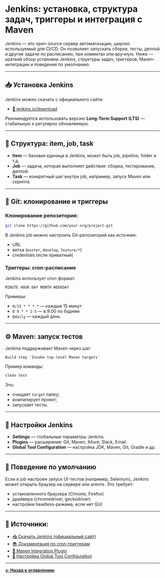# Jenkins: установка, структура задач, триггеры и интеграция с Maven

Jenkins — это open-source сервер автоматизации, широко используемый для CI/CD. Он позволяет запускать сборки, тесты, деплой и другие задачи по расписанию, при коммитах или вручную. Ниже — краткий обзор установки Jenkins, структуры задач, триггеров, Maven-интеграции и поведения по умолчанию.

---

## 📥 Установка Jenkins

Jenkins можно скачать с официального сайта:

- [🔗 jenkins.io/download](https://www.jenkins.io/download/)

Рекомендуется использовать версию **Long-Term Support (LTS)** — стабильную и регулярно обновляемую.

---

## 🧱 Структура: item, job, task

- **Item** — базовая единица в Jenkins, может быть job, pipeline, folder и т.д.
- **Job** — задача, которая выполняет действия: сборка, тестирование, деплой.
- **Task** — конкретный шаг внутри job, например, запуск Maven или скрипта.

---

## 🧬 Git: клонирование и триггеры

### Клонирование репозитория:
```bash
git clone https://github.com/your-org/project.git
```

В Jenkins job можно настроить Git-репозиторий как источник:
- URL
- ветка (`master`, `develop`, `feature/*`)
- credentials (если приватный)

### Триггеры: cron-расписание

Jenkins использует cron-формат:
```
MINUTE HOUR DAY MONTH WEEKDAY
```

Примеры:
- `H/15 * * * *` — каждые 15 минут
- `0 9 * * 1-5` — в 9:00 по будням
- `@daily` — каждый день

---

## ⚙️ Maven: запуск тестов

Jenkins поддерживает Maven через шаг:
```
Build step 'Invoke top-level Maven targets'
```

Пример команды:
```bash
clean test
```

Это:
- очищает `target` папку;
- компилирует проект;
- запускает тесты.

---

## 🔧 Настройки Jenkins

- **Settings** — глобальные параметры Jenkins.
- **Plugins** — расширения: Git, Maven, Allure, Slack, Email.
- **Global Tool Configuration** — настройка JDK, Maven, Git, Gradle и др.

---

## 🧪 Поведение по умолчанию

Если в job настроен запуск UI-тестов (например, Selenium), Jenkins может открыть браузер на сервере или агенте. Это требует:

- установленного браузера (Chrome, Firefox)
- драйвера (chromedriver, geckodriver)
- настройки headless-режима, если нет GUI

---

## 🔗 Источники:

- [📥 Скачать Jenkins (официальный сайт)](https://www.jenkins.io/download/)
- [📚 Документация по cron-триггерам](https://www.jenkins.io/doc/book/pipeline/syntax/#triggers)
- [🧰 Maven Integration Plugin](https://plugins.jenkins.io/maven-plugin/)
- [🔧 Настройка Global Tool Configuration](https://www.jenkins.io/doc/book/managing/tools/)

---
[**← Назад к оглавлению**](../../README.md)

